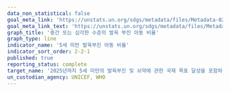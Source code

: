 ```yaml
---
data_non_statistical: false
goal_meta_link: 'https://unstats.un.org/sdgs/metadata/files/Metadata-02-02-01.pdf'
goal_meta_link_text: 'https://unstats.un.org/sdgs/metadata/files/Metadata-02-02-01.pdf'
graph_title: '중간 또는 심각한 수준의 발육 부진 아동 비율'
graph_type: line
indicator_name: '5세 미만 발육부진 아동 비율'
indicator_sort_order: 2-2-1
published: true
reporting_status: complete
target_name: '2025년까지 5세 미만의 발육부진 및 쇠약에 관한 국제 목표 달성을 포함하여 2030년까지 모든 형태의 영양 부족을 종식시키고 여성 청소년, 임산부, 수유여성 및 노년층의 영양상태 개선'
un_custodian_agency: UNICEF, WHO
---
```

